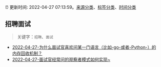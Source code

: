 :alarm_clock: 更新时间: 2022-04-27 07:13:59。[来源分类](../README.md)、[标签分类](../TAGS.md)、[时间分类](../TIMELINE.md)

## 招聘面试


> 关键字：`招聘`、`面试`



- [2022-04-27-为什么面试官喜欢问某一门语言（比如-go-或者-Python-）的内存回收机制？](https://www.v2ex.com/t/849548) 
- [2022-04-27-面试官经常问的观察者模式如何实现~](https://toutiao.io/k/gpjpjm8) 